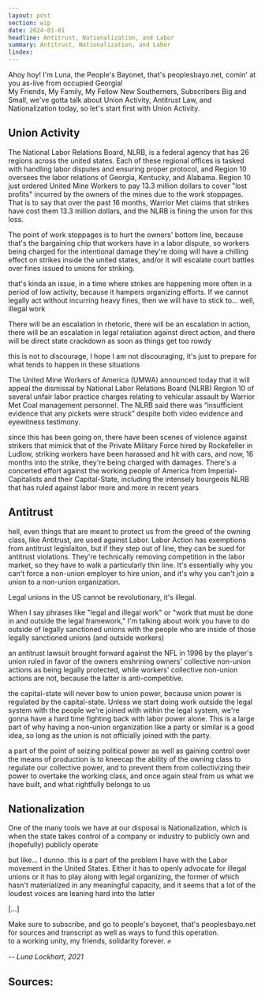 ```yaml
---
layout: post
section: wip
date: 2024-01-01
headline: Antitrust, Nationalization, and Labor
summary: Antitrust, Nationalization, and Labor
lindex:
---
```

Ahoy hoy! I'm Luna, the People's Bayonet, that's peoplesbayo.net, comin' at you as-live from occupied Georgia!  
My Friends, My Family, My Fellow New Southerners, Subscribers Big and Small, we've gotta talk about Union Activity, Antitrust Law, and Nationalization today, so let's start first with Union Activity.

## Union Activity

The National Labor Relations Board, NLRB, is a federal agency that has 26 regions across the united states. Each of these regional offices is tasked with handling labor disputes and ensuring proper protocol, and Region 10 oversees the labor relations of Georgia, Kentucky, and Alabama. Region 10 just ordered United Mine Workers to pay 13.3 million dollars to cover "lost profits" incurred by the owners of the mines due to the work stoppages. That is to say that over the past 16 months, Warrior Met claims that strikes have cost them 13.3 million dollars, and the NLRB is fining the union for this loss.

The point of work stoppages is to hurt the owners' bottom line, because that's the bargaining chip that workers have in a labor dispute, so workers being charged for the intentional damage they're doing will have a chilling effect on strikes inside the united states, and/or it will escalate court battles over fines issued to unions for striking.

that's kinda an issue, in a time where strikes are happening more often in a period of low activity, because it hampers organizing efforts. If we cannot legally act without incurring heavy fines, then we will have to stick to... well, illegal work

There will be an escalation in rhetoric, there will be an escalation in action, there will be an escalation in legal retaliation against direct action, and there will be direct state crackdown as soon as things get too rowdy

this is not to discourage, I hope I am not discouraging, it's just to prepare for what tends to happen in these situations

The United Mine Workers of America (UMWA) announced today that it will appeal the dismissal by National Labor Relations Board (NLRB) Region 10 of several unfair labor practice charges relating to vehicular assault by Warrior Met Coal management personnel. The NLRB said there was “insufficient evidence that any pickets were struck” despite both video evidence and eyewitness testimony.

since this has been going on, there have been scenes of violence against strikers that mimick that of the Private Military Force hired by Rockefeller in Ludlow, striking workers have been harassed and hit with cars, and now, 16 months into the strike, they're being charged with damages. There's a concerted effort against the working people of America from Imperial-Capitalists and their Capital-State, including the intensely bourgeois NLRB that has ruled against labor more and more in recent years

## Antitrust

hell, even things that are meant to protect us from the greed of the owning class, like Antitrust, are used against Labor. Labor Action has exemptions from antitrust legislaiton, but if they step out of line, they can be sued for antitrust violations. They're technically removing competition in the labor market, so they have to walk a particularly thin line. It's essentially why you can't force a non-union employer to hire union, and it's why you can't join a union to a non-union organization.

Legal unions in the US cannot be revolutionary, it's illegal.

When I say phrases like "legal and illegal work" or "work that must be done in and outside the legal framework," I'm talking about work you have to do outside of legally sanctioned unions with the people who are inside of those legally sanctioned unions (and outside workers)

an antitrust lawsuit brought forward against the NFL in 1996 by the player's union ruled in favor of the owners enshrining owners' collective non-union actions as being legally protected, while workers' collective non-union actions are not, because the latter is anti-competitive.

the capital-state will never bow to union power, because union power is regulated by the capital-state. Unless we start doing work outside the legal system with the people we're joined with within the legal system, we're gonna have a hard time fighting back with labor power alone. This is a large part of why having a non-union organization like a party or similar is a good idea, so long as the union is not officially joined with the party.

a part of the point of seizing political power as well as gaining control over the means of production is to kneecap the ability of the owning class to regulate our collective power, and to prevent them from collectivizing their power to overtake the working class, and once again steal from us what we have built, and what rightfully belongs to us

## Nationalization

One of the many tools we have at our disposal is Nationalization, which is when the state takes control of a company or industry to publicly own and (hopefully) publicly operate

but like... I dunno. this is a part of the problem I have with the Labor movement in the United States. Either it has to openly advocate for illegal unions or it has to play along with legal organizing, the former of which hasn't materialized in any meaningful capacity, and it seems that a lot of the loudest voices are leaning hard into the latter



[...]

Make sure to subscribe, and go to people's bayonet, that's peoplesbayo.net for sources and transcript as well as ways to fund this operation.  
to a working unity, my friends, solidarity forever. ✊

*-- Luna Lockhart, 2021*

## Sources:


<!---
As for revolutionary activity, it appears that the US state is cracking down on anything that appears too revolutionary. Black Hammer, though I disagree with them, recently got raided by SWAT and the leader was arrested as a Cult Leader.

and for another, the African People's Socialist Party, APSP, was raided by the FBI recently in another example of the capital-state's repression. They are being accused of collaboration with Russia because they oppose NATO aggression in Ukraine, which is an attack that has been lobbed at all sorts of communists who oppose the war in Ukraine, because it's an easy scapegoat to pretend like Putin controls anti-imperialist communists in the US, because the Cold War never ended

these are the types of escalations we should expect

COINTELPRO never died, the Cold War never ended, and Ronald Reagan is still alive

or at least his legacy is

what's the point I'm trying to make here?

I think it's clear that the capital-state will do anything it needs to to disrupt revolutionary organization, even misguided revolutionary organization, because communism is a threat to capitalism

fascism isn't much of a threat to capitalism, so there's not much disruption of fascist organizations, but communism is.

after the communists in the 30s were the most effective union organizers in the entire country, there was a lot of incentive to suppress both

do we need to be ready to defend ourselves? do we need to be able to fight back? does this mean that action takes precedence over organization and education? I don't know yet. Just gonna be honest, my grasp of theory breaks down at this point, and I'm still learning from those who came before me and those who are still doing the work today

but it's clear to me that expecting legal unions to be revolutionary is a mistake we should be more careful not to make. As I said earlier, they can't be revolutionary, it's illegal

and we can't expect not to get suppressed in non-union activity, because boy howdy is that gonna happen

--->
